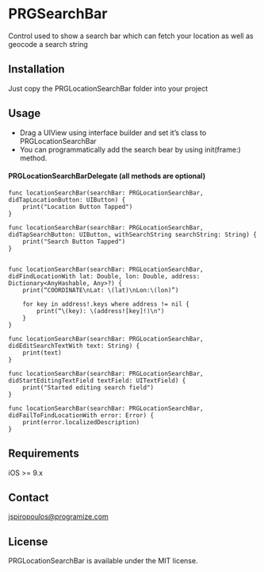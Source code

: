 PRGSearchBar
=========

Control used to show a search bar which can fetch your location as well as geocode a search string

## Installation
Just copy the PRGLocationSearchBar folder into your project
    
## Usage
- Drag a UIView using interface builder and set it’s class to PRGLocationSearchBar
- You can programmatically add the search bear by using init(frame:) method.

#### PRGLocationSearchBarDelegate (all methods are optional)

	func locationSearchBar(searchBar: PRGLocationSearchBar, didTapLocationButton: UIButton) {
        print("Location Button Tapped")
    }
    
    func locationSearchBar(searchBar: PRGLocationSearchBar, didTapSearchButton: UIButton, withSearchString searchString: String) {
        print("Search Button Tapped")
    }
    
   
    func locationSearchBar(searchBar: PRGLocationSearchBar, didFindLocationWith lat: Double, lon: Double, address: Dictionary<AnyHashable, Any>?) {
        print(“COORDINATE\nLat: \(lat)\nLon:\(lon)”)
       
        for key in address!.keys where address != nil {
            print(“\(key): \(address![key]!)\n")
        }
    }

    func locationSearchBar(searchBar: PRGLocationSearchBar, didEditSearchTextWith text: String) {
        print(text)
    }
    
    func locationSearchBar(searchBar: PRGLocationSearchBar, didStartEditingTextField textField: UITextField) {
        print("Started editing search field")
    }
    
    func locationSearchBar(searchBar: PRGLocationSearchBar, didFailToFindLocationWith error: Error) {
        print(error.localizedDescription)
    }

Requirements
------------
iOS >= 9.x

Contact
-------
jspiropoulos@programize.com

License
------------
PRGLocationSearchBar is available under the MIT license.

